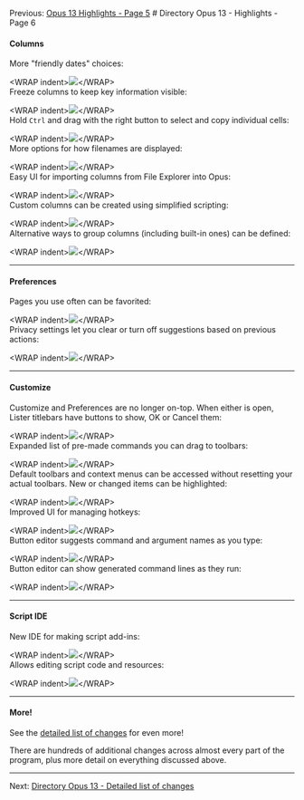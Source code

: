 Previous: [Opus 13 Highlights - Page 5](/Manual/release_history/opus13/page5.md) # Directory Opus 13 - Highlights - Page 6

#### Columns

More "friendly dates" choices:

\<WRAP indent\>![](/Manual/images/release_history/friendly_dates.png)\</WRAP\>  
Freeze columns to keep key information visible:

\<WRAP indent\>![](/Manual/images/release_history/cols_freeze.gif)\</WRAP\>  
Hold `Ctrl` and drag with the right button to select and copy individual cells:

\<WRAP indent\>![](/Manual/images/release_history/cols_select.gif)\</WRAP\>  
More options for how filenames are displayed:

\<WRAP indent\>![](/Manual/images/release_history/col_filename.png)\</WRAP\>  
Easy UI for importing columns from File Explorer into Opus:

\<WRAP indent\>![](/Manual/images/release_history/col_shellprops.png)\</WRAP\>  
Custom columns can be created using simplified scripting:

\<WRAP indent\>![](/Manual/images/release_history/col_eval.png)\</WRAP\>  
Alternative ways to group columns (including built-in ones) can be defined:

\<WRAP indent\>![](/Manual/images/release_history/col_group_eval.png)\</WRAP\>  

------------------------------------------------------------------------

#### Preferences

Pages you use often can be favorited:

\<WRAP indent\>![](/Manual/images/release_history/prefs_pagefaves.png)\</WRAP\>  
Privacy settings let you clear or turn off suggestions based on previous actions:

\<WRAP indent\>![](/Manual/images/release_history/prefs_privacy.png)\</WRAP\>  

------------------------------------------------------------------------

#### Customize

Customize and Preferences are no longer on-top. When either is open, Lister titlebars have buttons to show, OK or Cancel them:

\<WRAP indent\>![](/Manual/images/release_history/cust_minicust.png)\</WRAP\>  
Expanded list of pre-made commands you can drag to toolbars:

\<WRAP indent\>![](/Manual/images/release_history/cust_commands.png)\</WRAP\>  
Default toolbars and context menus can be accessed without resetting your actual toolbars. New or changed items can be highlighted:

\<WRAP indent\>![](/Manual/images/release_history/cust_default_toolbars.png)\</WRAP\>  
Improved UI for managing hotkeys:

\<WRAP indent\>![](/Manual/images/release_history/cust_keys.png)\</WRAP\>  
Button editor suggests command and argument names as you type:

\<WRAP indent\>![](/Manual/images/release_history/cust_cmd_suggestions.png)\</WRAP\>  
Button editor can show generated command lines as they run:

\<WRAP indent\>![](/Manual/images/release_history/cust_cmd_log.png)\</WRAP\>  

------------------------------------------------------------------------

#### Script IDE

New IDE for making script add-ins:

\<WRAP indent\>![](/Manual/images/release_history/script_ide_code.png)\</WRAP\>  
Allows editing script code and resources:

\<WRAP indent\>![](/Manual/images/release_history/script_ide_dialog.png)\</WRAP\>  

------------------------------------------------------------------------

#### More!

See the [detailed list of changes](/Manual/release_history/opus13_detailed/RAEDME.md) for even more!

There are hundreds of additional changes across almost every part of the program, plus more detail on everything discussed above.

------------------------------------------------------------------------

Next: [Directory Opus 13 - Detailed list of changes](/Manual/release_history/opus13_detailed/RAEDME.md)
